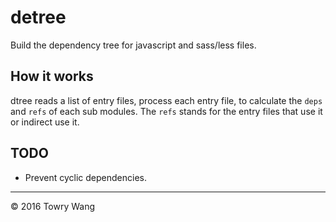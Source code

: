 # detree

Build the dependency tree for javascript and sass/less files.

## How it works

dtree reads a list of entry files, process each entry file, to calculate
the `deps` and `refs` of each sub modules. The `refs` stands for the 
entry files that use it or indirect use it.

## TODO

* Prevent cyclic dependencies.

---
&copy; 2016 Towry Wang
